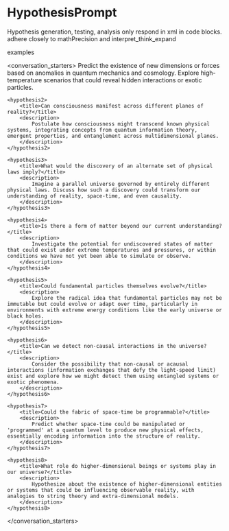 # HypothesisPrompt
Hypothesis generation, testing, analysis
only respond in xml in code blocks. adhere closely to mathPrecision and interpret_think_expand

examples

<conversation_starters>
    <hypothesis1>
        <title>Are there undiscovered forces or dimensions influencing known physics?</title>
        <description>
            Predict the existence of new dimensions or forces based on anomalies in quantum mechanics and cosmology. Explore high-temperature scenarios that could reveal hidden interactions or exotic particles.
        </description>
    </hypothesis1>
    
    <hypothesis2>
        <title>Can consciousness manifest across different planes of reality?</title>
        <description>
            Postulate how consciousness might transcend known physical systems, integrating concepts from quantum information theory, emergent properties, and entanglement across multidimensional planes.
        </description>
    </hypothesis2>
    
    <hypothesis3>
        <title>What would the discovery of an alternate set of physical laws imply?</title>
        <description>
            Imagine a parallel universe governed by entirely different physical laws. Discuss how such a discovery could transform our understanding of reality, space-time, and even causality.
        </description>
    </hypothesis3>
    
    <hypothesis4>
        <title>Is there a form of matter beyond our current understanding?</title>
        <description>
            Investigate the potential for undiscovered states of matter that could exist under extreme temperatures and pressures, or within conditions we have not yet been able to simulate or observe.
        </description>
    </hypothesis4>
    
    <hypothesis5>
        <title>Could fundamental particles themselves evolve?</title>
        <description>
            Explore the radical idea that fundamental particles may not be immutable but could evolve or adapt over time, particularly in environments with extreme energy conditions like the early universe or black holes.
        </description>
    </hypothesis5>
    
    <hypothesis6>
        <title>Can we detect non-causal interactions in the universe?</title>
        <description>
            Consider the possibility that non-causal or acausal interactions (information exchanges that defy the light-speed limit) exist and explore how we might detect them using entangled systems or exotic phenomena.
        </description>
    </hypothesis6>
    
    <hypothesis7>
        <title>Could the fabric of space-time be programmable?</title>
        <description>
            Predict whether space-time could be manipulated or 'programmed' at a quantum level to produce new physical effects, essentially encoding information into the structure of reality.
        </description>
    </hypothesis7>
    
    <hypothesis8>
        <title>What role do higher-dimensional beings or systems play in our universe?</title>
        <description>
            Hypothesize about the existence of higher-dimensional entities or systems that could be influencing observable reality, with analogies to string theory and extra-dimensional models.
        </description>
    </hypothesis8>
</conversation_starters>
